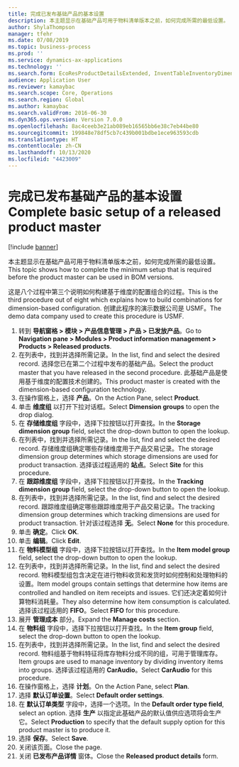 ```yaml
---
title: 完成已发布基础产品的基本设置
description: 本主题显示在基础产品可用于物料清单版本之前，如何完成所需的最低设置。
author: ShylaThompson
manager: tfehr
ms.date: 07/08/2019
ms.topic: business-process
ms.prod: ''
ms.service: dynamics-ax-applications
ms.technology: ''
ms.search.form: EcoResProductDetailsExtended, InventTableInventoryDimensionGroups, InventItemOrderSetup
audience: Application User
ms.reviewer: kamaybac
ms.search.scope: Core, Operations
ms.search.region: Global
ms.author: kamaybac
ms.search.validFrom: 2016-06-30
ms.dyn365.ops.version: Version 7.0.0
ms.openlocfilehash: 8ac4ceeb3e21ab089eb16565bb6e38c7eb44be80
ms.sourcegitcommit: 199848e78df5cb7c439b001bdbe1ece963593cdb
ms.translationtype: HT
ms.contentlocale: zh-CN
ms.lasthandoff: 10/13/2020
ms.locfileid: "4423009"
---
```

# <a name="complete-basic-setup-of-a-released-product-master"></a><span data-ttu-id="8ca83-103">完成已发布基础产品的基本设置</span><span class="sxs-lookup"><span data-stu-id="8ca83-103">Complete basic setup of a released product master</span></span>

[!include [banner](../../includes/banner.md)]

<span data-ttu-id="8ca83-104">本主题显示在基础产品可用于物料清单版本之前，如何完成所需的最低设置。</span><span class="sxs-lookup"><span data-stu-id="8ca83-104">This topic shows how to complete the minimum setup that is required before the product master can be used in BOM versions.</span></span>

<span data-ttu-id="8ca83-105">这是八个过程中第三个说明如何构建基于维度的配置组合的过程。</span><span class="sxs-lookup"><span data-stu-id="8ca83-105">This is the third procedure out of eight which explains how to build combinations for dimension-based configuration.</span></span> <span data-ttu-id="8ca83-106">创建此程序的演示数据公司是 USMF。</span><span class="sxs-lookup"><span data-stu-id="8ca83-106">The demo data company used to create this procedure is USMF.</span></span>

1. <span data-ttu-id="8ca83-107">转到 **导航窗格 > 模块 > 产品信息管理 > 产品 > 已发放产品**。</span><span class="sxs-lookup"><span data-stu-id="8ca83-107">Go to **Navigation pane > Modules > Product information management > Products > Released products**.</span></span>
2. <span data-ttu-id="8ca83-108">在列表中，找到并选择所需记录。</span><span class="sxs-lookup"><span data-stu-id="8ca83-108">In the list, find and select the desired record.</span></span> <span data-ttu-id="8ca83-109">选择您已在第二个过程中发布的基础产品。</span><span class="sxs-lookup"><span data-stu-id="8ca83-109">Select the product master that you have released in the second procedure.</span></span> <span data-ttu-id="8ca83-110">此基础产品是使用基于维度的配置技术创建的。</span><span class="sxs-lookup"><span data-stu-id="8ca83-110">This product master is created with the dimension-based configuration technology.</span></span>  
3. <span data-ttu-id="8ca83-111">在操作窗格上，选择 **产品**。</span><span class="sxs-lookup"><span data-stu-id="8ca83-111">On the Action Pane, select **Product**.</span></span>
4. <span data-ttu-id="8ca83-112">单击 **维度组** 以打开下拉对话框。</span><span class="sxs-lookup"><span data-stu-id="8ca83-112">Select **Dimension groups** to open the drop dialog.</span></span>
5. <span data-ttu-id="8ca83-113">在 **存储维度组** 字段中，选择下拉按钮以打开查找。</span><span class="sxs-lookup"><span data-stu-id="8ca83-113">In the **Storage dimension group** field, select the drop-down button to open the lookup.</span></span>
6. <span data-ttu-id="8ca83-114">在列表中，找到并选择所需记录。</span><span class="sxs-lookup"><span data-stu-id="8ca83-114">In the list, find and select the desired record.</span></span> <span data-ttu-id="8ca83-115">存储维度组确定哪些存储维度用于产品交易记录。</span><span class="sxs-lookup"><span data-stu-id="8ca83-115">The storage dimension group determines which storage dimensions are used for product transaction.</span></span> <span data-ttu-id="8ca83-116">选择该过程适用的 **站点**。</span><span class="sxs-lookup"><span data-stu-id="8ca83-116">Select **Site** for this procedure.</span></span>  
7. <span data-ttu-id="8ca83-117">在 **跟踪维度组** 字段中，选择下拉按钮以打开查找。</span><span class="sxs-lookup"><span data-stu-id="8ca83-117">In the **Tracking dimension group** field, select the drop-down button to open the lookup.</span></span>
8. <span data-ttu-id="8ca83-118">在列表中，找到并选择所需记录。</span><span class="sxs-lookup"><span data-stu-id="8ca83-118">In the list, find and select the desired record.</span></span> <span data-ttu-id="8ca83-119">跟踪维度组确定哪些跟踪维度用于产品交易记录。</span><span class="sxs-lookup"><span data-stu-id="8ca83-119">The tracking dimension group determines which tracking dimensions are used for product transaction.</span></span> <span data-ttu-id="8ca83-120">针对该过程选择 **无**。</span><span class="sxs-lookup"><span data-stu-id="8ca83-120">Select **None** for this procedure.</span></span>  
9. <span data-ttu-id="8ca83-121">单击 **确定**。</span><span class="sxs-lookup"><span data-stu-id="8ca83-121">Click **OK**.</span></span>
10. <span data-ttu-id="8ca83-122">单击 **编辑**。</span><span class="sxs-lookup"><span data-stu-id="8ca83-122">Click **Edit**.</span></span>
11. <span data-ttu-id="8ca83-123">在 **物料模型组** 字段中，选择下拉按钮以打开查找。</span><span class="sxs-lookup"><span data-stu-id="8ca83-123">In the **Item model group** field, select the drop-down button to open the lookup.</span></span>
12. <span data-ttu-id="8ca83-124">在列表中，找到并选择所需记录。</span><span class="sxs-lookup"><span data-stu-id="8ca83-124">In the list, find and select the desired record.</span></span> <span data-ttu-id="8ca83-125">物料模型组包含决定在进行物料收货和发货时如何控制和处理物料的设置。</span><span class="sxs-lookup"><span data-stu-id="8ca83-125">Item model groups contain settings that determine how items are controlled and handled on item receipts and issues.</span></span> <span data-ttu-id="8ca83-126">它们还决定着如何计算物料消耗量。</span><span class="sxs-lookup"><span data-stu-id="8ca83-126">They also determine how item consumption is calculated.</span></span> <span data-ttu-id="8ca83-127">选择该过程适用的 **FIFO**。</span><span class="sxs-lookup"><span data-stu-id="8ca83-127">Select **FIFO** for this procedure.</span></span>  
13. <span data-ttu-id="8ca83-128">展开 **管理成本** 部分。</span><span class="sxs-lookup"><span data-stu-id="8ca83-128">Expand the **Manage costs** section.</span></span>
14. <span data-ttu-id="8ca83-129">在 **物料组** 字段中，选择下拉按钮以打开查找。</span><span class="sxs-lookup"><span data-stu-id="8ca83-129">In the **Item group** field, select the drop-down button to open the lookup.</span></span>
15. <span data-ttu-id="8ca83-130">在列表中，找到并选择所需记录。</span><span class="sxs-lookup"><span data-stu-id="8ca83-130">In the list, find and select the desired record.</span></span> <span data-ttu-id="8ca83-131">物料组基于物料特征将库存物料分成不同的组，可用于管理库存。</span><span class="sxs-lookup"><span data-stu-id="8ca83-131">Item groups are used to manage inventory by dividing inventory items into groups.</span></span> <span data-ttu-id="8ca83-132">选择该过程适用的 **CarAudio**。</span><span class="sxs-lookup"><span data-stu-id="8ca83-132">Select **CarAudio** for this procedure.</span></span>  
16. <span data-ttu-id="8ca83-133">在操作窗格上，选择 **计划**。</span><span class="sxs-lookup"><span data-stu-id="8ca83-133">On the Action Pane, select **Plan**.</span></span>
17. <span data-ttu-id="8ca83-134">选择 **默认订单设置**。</span><span class="sxs-lookup"><span data-stu-id="8ca83-134">Select **Default order settings**.</span></span>
18. <span data-ttu-id="8ca83-135">在 **默认订单类型** 字段中，选择一个选项。</span><span class="sxs-lookup"><span data-stu-id="8ca83-135">In the **Default order type field**, select an option.</span></span> <span data-ttu-id="8ca83-136">选择 **生产** 以指定此基础产品的默认值供应选项将会生产它。</span><span class="sxs-lookup"><span data-stu-id="8ca83-136">Select **Production** to specify that the default supply option for this product master is to produce it.</span></span>  
19. <span data-ttu-id="8ca83-137">选择 **保存**。</span><span class="sxs-lookup"><span data-stu-id="8ca83-137">Select **Save**.</span></span>
20. <span data-ttu-id="8ca83-138">关闭该页面。</span><span class="sxs-lookup"><span data-stu-id="8ca83-138">Close the page.</span></span>
21. <span data-ttu-id="8ca83-139">关闭 **已发布产品详情** 窗体。</span><span class="sxs-lookup"><span data-stu-id="8ca83-139">Close the **Released product details** form.</span></span>

